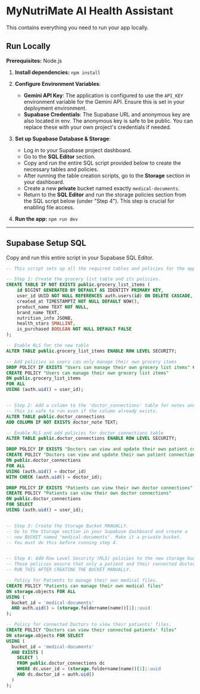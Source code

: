 # MyNutriMate AI Health Assistant

This contains everything you need to run your app locally.

## Run Locally

**Prerequisites:** Node.js

1.  **Install dependencies:**
    `npm install`

2.  **Configure Environment Variables**:
    *   **Gemini API Key**: The application is configured to use the `API_KEY` environment variable for the Gemini API. Ensure this is set in your deployment environment.
    *   **Supabase Credentials**: The Supabase URL and anonymous key are also located in env. The anonymous key is safe to be public. You can replace these with your own project's credentials if needed.

3.  **Set up Supabase Database & Storage**:
    *   Log in to your Supabase project dashboard.
    *   Go to the **SQL Editor** section.
    *   Copy and run the entire SQL script provided below to create the necessary tables and policies.
    *   After running the table creation scripts, go to the **Storage** section in your dashboard.
    *   Create a new **private** bucket named exactly `medical-documents`.
    *   Return to the **SQL Editor** and run the storage policies section from the SQL script below (under "Step 4"). This step is crucial for enabling file access.

4.  **Run the app:**
    `npm run dev`

---

## Supabase Setup SQL

Copy and run this entire script in your Supabase SQL Editor.

```sql
-- This script sets up all the required tables and policies for the application.

-- Step 1: Create the grocery list table and its policies.
CREATE TABLE IF NOT EXISTS public.grocery_list_items (
    id BIGINT GENERATED BY DEFAULT AS IDENTITY PRIMARY KEY,
    user_id UUID NOT NULL REFERENCES auth.users(id) ON DELETE CASCADE,
    created_at TIMESTAMPTZ NOT NULL DEFAULT NOW(),
    product_name TEXT NOT NULL,
    brand_name TEXT,
    nutrition_info JSONB,
    health_stars SMALLINT,
    is_purchased BOOLEAN NOT NULL DEFAULT FALSE
);

-- Enable RLS for the new table
ALTER TABLE public.grocery_list_items ENABLE ROW LEVEL SECURITY;

-- Add policies so users can only manage their own grocery items
DROP POLICY IF EXISTS "Users can manage their own grocery list items" ON public.grocery_list_items;
CREATE POLICY "Users can manage their own grocery list items"
ON public.grocery_list_items
FOR ALL
USING (auth.uid() = user_id);


-- Step 2: Add a column to the 'doctor_connections' table for notes and set up RLS.
-- This is safe to run even if the column already exists.
ALTER TABLE public.doctor_connections
ADD COLUMN IF NOT EXISTS doctor_note TEXT;

-- Enable RLS and add policies for doctor_connections table
ALTER TABLE public.doctor_connections ENABLE ROW LEVEL SECURITY;

DROP POLICY IF EXISTS "Doctors can view and update their own patient connections" ON public.doctor_connections;
CREATE POLICY "Doctors can view and update their own patient connections"
ON public.doctor_connections
FOR ALL
USING (auth.uid() = doctor_id)
WITH CHECK (auth.uid() = doctor_id);

DROP POLICY IF EXISTS "Patients can view their own doctor connections" ON public.doctor_connections;
CREATE POLICY "Patients can view their own doctor connections"
ON public.doctor_connections
FOR SELECT
USING (auth.uid() = user_id);


-- Step 3: Create the Storage Bucket MANUALLY.
-- Go to the Storage section in your Supabase dashboard and create a
-- new BUCKET named "medical-documents". Make it a private bucket.
-- You must do this before running step 4.


-- Step 4: Add Row Level Security (RLS) policies to the new storage bucket.
-- These policies ensure that only a patient and their connected doctor can access files.
-- RUN THIS AFTER CREATING THE BUCKET MANUALLY.

-- Policy for Patients to manage their own medical files.
CREATE POLICY "Patients can manage their own medical files"
ON storage.objects FOR ALL
USING (
  bucket_id = 'medical-documents'
  AND auth.uid() = (storage.foldername(name))[1]::uuid
);

-- Policy for connected Doctors to view their patients' files.
CREATE POLICY "Doctors can view their connected patients' files"
ON storage.objects FOR SELECT
USING (
  bucket_id = 'medical-documents'
  AND EXISTS (
    SELECT 1
    FROM public.doctor_connections dc
    WHERE dc.user_id = (storage.foldername(name))[1]::uuid
    AND dc.doctor_id = auth.uid()
  )
);
```
